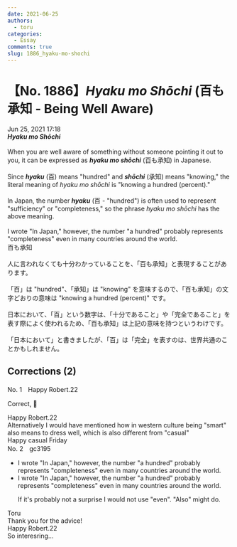 ```yaml
---
date: 2021-06-25
authors:
  - toru
categories:
  - Essay
comments: true
slug: 1886_hyaku-mo-shochi
---
```


# 【No. 1886】<strong><em>Hyaku mo Shōchi</strong></em> (百も承知 - Being Well Aware)
<div class="date">Jun 25, 2021 17:18</div>
<div id="post"><div id="body_show_ori">
<strong><em>Hyaku mo Shōchi</strong></em><br/><br/>When you are well aware of something without someone pointing it out to you, it can be expressed as <strong><em>hyaku mo shōchi</em></strong> (百も承知) in Japanese.<br/><br/>Since <strong><em>hyaku</em></strong> (百) means "hundred" and <strong><em>shōchi</em></strong> (承知) means "knowing," the literal meaning of <em>hyaku mo shōchi</em> is "knowing a hundred (percent)."<br/><br/>In Japan, the number <strong><em>hyaku</em></strong> (百 - "hundred") is often used to represent "sufficiency" or "completeness," so the phrase <em>hyaku mo shōchi</em> has the above meaning.<br/><br/>I wrote "In Japan," however, the number "a hundred" probably represents "completeness" even in many countries around the world.
</div></div>

<!-- more -->

<div id="post_ja"><div id="body_show_mo">
百も承知<br/><br/>人に言われなくても十分わかっていることを、「百も承知」と表現することがあります。<br/><br/>「百」は "hundred"、「承知」は "knowing" を意味するので、「百も承知」の文字どおりの意味は "knowing a hundred (percent)" です。<br/><br/>日本において、「百」という数字は、「十分であること」や「完全であること」を表す際によく使われるため、「百も承知」は上記の意味を持つというわけです。<br/><br/>「日本において」と書きましたが、「百」は「完全」を表すのは、世界共通のことかもしれません。
</div></div>

## Corrections (2)
<div id="block"><div class="first_name"> No. 1　<span class="just_name">Happy Robert.22</span></div><div id="block2">
<p class="comment_small">
 Correct, 💯
</p>

</div><div class="name"><span class="just_name">Happy Robert.22</span><br>
Alternatively I would have mentioned how in western culture being "smart" also means to dress well, which is also different from "casual"<br/>Happy casual Friday
</div>
</div>
<div id="block"><div class="first_name"> No. 2　<span class="just_name">gc3195</span></div><div id="block2">
<ul class="correction_field">
<li class="incorrect">I wrote "In Japan," however, the number "a hundred" probably represents "completeness" even in many countries around the world.</li>
<li class="corrected correct">
I wrote "In Japan," however, the number "a hundred" probably represents "completeness" <span class="f_red">even</span> in many countries around the world.
<p class="correction_comment">If it's probably not a surprise I would not use "even". "Also" might do.</p>
</li>
</ul>
</div><div class="name"><span class="just_name">Toru</span><br>
Thank you for the advice!
</div>
<div class="name"><span class="just_name">Happy Robert.22</span><br>
So interesring...
</div>
</div>
